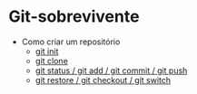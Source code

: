# Git-sobrevivente

- Como criar um repositório
  - [git init](introducao/git-init.md)
  - [git clone](introducao/git-clone.md)
  - [git status / git add / git commit / git push](introducao/git-status-add-commit-push.md)
  - [git restore / git checkout / git switch](introducao/git-restore-checkout-switch.md)

